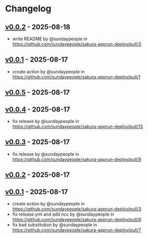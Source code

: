 # Changelog

## [v0.0.2](https://github.com/sundaypeople/sakura-apprun-deploy/compare/v0.0.1...v0.0.2) - 2025-08-18
- write README by @sundaypeople in https://github.com/sundaypeople/sakura-apprun-deploy/pull/3

## [v0.0.1](https://github.com/sundaypeople/sakura-apprun-deploy/commits/v0.0.1) - 2025-08-17
- create action by @sundaypeople in https://github.com/sundaypeople/sakura-apprun-deploy/pull/1

## [v0.0.5](https://github.com/sundaypeople/sakura-apprun-deploy/compare/v0.0.4...v0.0.5) - 2025-08-17

## [v0.0.4](https://github.com/sundaypeople/sakura-apprun-deploy/compare/v0.0.3...v0.0.4) - 2025-08-17
- fix release by @sundaypeople in https://github.com/sundaypeople/sakura-apprun-deploy/pull/13

## [v0.0.3](https://github.com/sundaypeople/sakura-apprun-deploy/compare/v0.0.2...v0.0.3) - 2025-08-17
- fix release by @sundaypeople in https://github.com/sundaypeople/sakura-apprun-deploy/pull/9

## [v0.0.2](https://github.com/sundaypeople/sakura-apprun-deploy/compare/v0.0.1...v0.0.2) - 2025-08-17

## [v0.0.1](https://github.com/sundaypeople/sakura-apprun-deploy/commits/v0.0.1) - 2025-08-17
- create action by @sundaypeople in https://github.com/sundaypeople/sakura-apprun-deploy/pull/3
- fix release.yml and add ncc by @sundaypeople in https://github.com/sundaypeople/sakura-apprun-deploy/pull/6
- fix bad substitution by @sundaypeople in https://github.com/sundaypeople/sakura-apprun-deploy/pull/7
